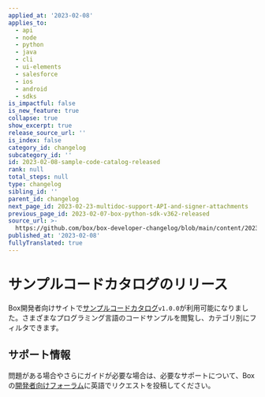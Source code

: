 ```yaml
---
applied_at: '2023-02-08'
applies_to:
  - api
  - node
  - python
  - java
  - cli
  - ui-elements
  - salesforce
  - ios
  - android
  - sdks
is_impactful: false
is_new_feature: true
collapse: true
show_excerpt: true
release_source_url: ''
is_index: false
category_id: changelog
subcategory_id: ''
id: 2023-02-08-sample-code-catalog-released
rank: null
total_steps: null
type: changelog
sibling_id: ''
parent_id: changelog
next_page_id: 2023-02-23-multidoc-support-API-and-signer-attachments
previous_page_id: 2023-02-07-box-python-sdk-v362-released
source_url: >-
  https://github.com/box/box-developer-changelog/blob/main/content/2023/02-08-sample-code-catalog-released.md
published_at: '2023-02-08'
fullyTranslated: true
---
```

# サンプルコードカタログのリリース

Box開発者向けサイトで[サンプルコードカタログ](https://developer.box.com/sample-code/)`v1.0.0`が利用可能になりました。さまざまなプログラミング言語のコードサンプルを閲覧し、カテゴリ別にフィルタできます。

## サポート情報

問題がある場合やさらにガイドが必要な場合は、必要なサポートについて、Boxの[開発者向けフォーラム][1]に英語でリクエストを投稿してください。

[1]: https://support.box.com/hc/en-us/community/topics/360001932973-Platform-and-Developer-Forum
